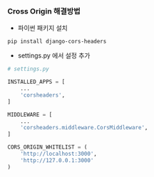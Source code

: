 ### Cross Origin 해결방법

- 파이썬 패키지 설치

```
pip install django-cors-headers
```

- settings.py 에서 설정 추가

```python
# settings.py

INSTALLED_APPS = [
    ...
    'corsheaders',
]

MIDDLEWARE = [
    ...
    'corsheaders.middleware.CorsMiddleware',
]

CORS_ORIGIN_WHITELIST = (
    'http://localhost:3000',
    'http://127.0.0.1:3000'
)
```

